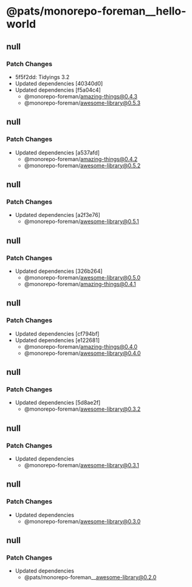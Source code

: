 # @pats/monorepo-foreman\_\_hello-world

## null

### Patch Changes

- 5f5f2dd: Tidyings 3.2
- Updated dependencies [40340d0]
- Updated dependencies [f5a04c4]
  - @monorepo-foreman/amazing-things@0.4.3
  - @monorepo-foreman/awesome-library@0.5.3

## null

### Patch Changes

- Updated dependencies [a537afd]
  - @monorepo-foreman/amazing-things@0.4.2
  - @monorepo-foreman/awesome-library@0.5.2

## null

### Patch Changes

- Updated dependencies [a2f3e76]
  - @monorepo-foreman/awesome-library@0.5.1

## null

### Patch Changes

- Updated dependencies [326b264]
  - @monorepo-foreman/awesome-library@0.5.0
  - @monorepo-foreman/amazing-things@0.4.1

## null

### Patch Changes

- Updated dependencies [cf794bf]
- Updated dependencies [e122681]
  - @monorepo-foreman/amazing-things@0.4.0
  - @monorepo-foreman/awesome-library@0.4.0

## null

### Patch Changes

- Updated dependencies [5d8ae2f]
  - @monorepo-foreman/awesome-library@0.3.2

## null

### Patch Changes

- Updated dependencies
  - @monorepo-foreman/awesome-library@0.3.1

## null

### Patch Changes

- Updated dependencies
  - @monorepo-foreman/awesome-library@0.3.0

## null

### Patch Changes

- Updated dependencies
  - @pats/monorepo-foreman\_\_awesome-library@0.2.0
